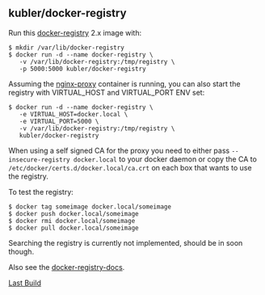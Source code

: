 ## kubler/docker-registry

Run this [docker-registry][] 2.x image with:

    $ mkdir /var/lib/docker-registry
    $ docker run -d --name docker-registry \
       -v /var/lib/docker-registry:/tmp/registry \
       -p 5000:5000 kubler/docker-registry

Assuming the [nginx-proxy][] container is running, you can also start the registry with VIRTUAL_HOST and VIRTUAL_PORT ENV set:

    $ docker run -d --name docker-registry \
       -e VIRTUAL_HOST=docker.local \
       -e VIRTUAL_PORT=5000 \
       -v /var/lib/docker-registry:/tmp/registry \
       kubler/docker-registry

When using a self signed CA for the proxy you need to either pass `--insecure-registry docker.local` to your docker daemon
or copy the CA to `/etc/docker/certs.d/docker.local/ca.crt` on each box that wants to use the registry.

To test the registry:

    $ docker tag someimage docker.local/someimage
    $ docker push docker.local/someimage
    $ docker rmi docker.local/someimage
    $ docker pull docker.local/someimage

Searching the registry is currently not implemented, should be in soon though.

Also see the [docker-registry-docs][].

[Last Build][packages]

[docker-registry]: https://github.com/docker/distribution/
[docker-registry-docs]: https://github.com/docker/distribution/blob/master/docs/index.md
[nginx-proxy]: https://github.com/edannenberg/gentoo-bb/tree/master/bb-dock/nginx-proxy
[packages]: PACKAGES.md
